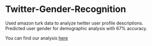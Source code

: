 # Twitter-Gender-Recognition
Used amazon turk data to analyze twitter user profile descriptions. Predicted user gender for demographic analysis with 67% accuracy.

You can find our analysis [here](https://github.com/MihirD97/Twitter-Gender-Recognition/blob/main/TwitterGenderRecognition.pdf)
